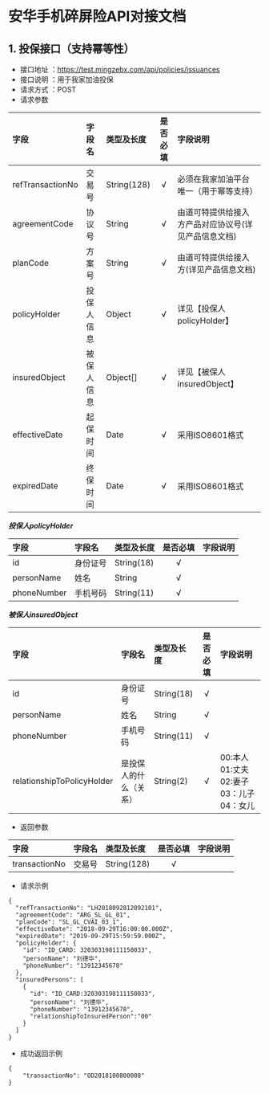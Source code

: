 
# 安华手机碎屏险API对接文档






## 1. 投保接口（支持幂等性）
* 接口地址 ：https://test.mingzebx.com/api/policies/issuances
* 接口说明 ：用于我家加油投保
* 请求方式 ：POST
* 请求参数

| 字段  | 字段名  | 类型及长度 | 是否必填 |字段说明|
|:------------- |:---------------|:-------------|:-------------:|:---------|
|refTransactionNo|交易号|String(128)|√|必须在我家加油平台唯一（用于幂等支持）|
|agreementCode|协议号|String|√|由道可特提供给接入方产品对应协议号(详见产品信息文档)|
|planCode|方案号|String|√|由道可特提供给接入方(详见产品信息文档)|
|policyHolder|投保人信息|Object|√|详见【投保人policyHolder】
|insuredObject|被保人信息|Object[]|√|详见【被保人insuredObject】
|effectiveDate|起保时间|Date|√|采用ISO8601格式|
|expiredDate|终保时间|Date|√|采用ISO8601格式|

***投保人policyHolder***

| 字段  | 字段名  | 类型及长度 | 是否必填 |字段说明|
|:------------- |:---------------|:-------------|:-------------:|:---------|
|id|身份证号|String(18)|√|
|personName|姓名|String|√|
|phoneNumber|手机号码|String(11)|√|
***被保人insuredObject***

| 字段  | 字段名  | 类型及长度 | 是否必填 |字段说明|
|:------------- |:---------------|:-------------|:-------------:|:---------|
|id|身份证号|String(18)|√|
|personName|姓名|String|√|
|phoneNumber|手机号码|String(11)|√|
|relationshipToPolicyHolder|是投保人的什么（关系）|String(2)|√|00:本人  01:丈夫 02:妻子 03：儿子 04：女儿|



* 返回参数

| 字段  | 字段名  | 类型及长度 | 是否必填 |字段说明|
|:------------- |:---------------|:-------------|:-------------:|:---------|
|transactionNo|交易号|String(128)|√|

* 请求示例

```
{
  "refTransactionNo": "LH2018092812092101",
  "agreementCode": "ARG_SL_GL_01",
  "planCode": "SL_GL_CVAI_03_1",
  "effectiveDate": "2018-09-29T16:00:00.000Z",
  "expiredDate": "2019-09-29T15:59:59.000Z",
  "policyHolder": {
    "id": "ID_CARD: 320303198111150033",
    "personName": "刘德华",
    "phoneNumber": "13912345678"
  },
  "insuredPersons": [
    {
      "id": "ID_CARD:320303198111150033",
      "personName": "刘德华",
      "phoneNumber": "13912345678",
      "relationshipToInsuredPerson":"00"
    }
  ]
}

```

* 成功返回示例

```
{
    "transactionNo": "OD2018100800008"
}
```


<!--stackedit_data:
eyJoaXN0b3J5IjpbMjUzMjM1MTY1LDk2MjU5OTYzOCwtMTA4Mj
IwODkzMCwtNzMzNTczNjg1LC0xODI1MDY1NzY1LC01OTU3Mjk4
NzYsMTk0NjQxNDkyOCwtMTA1ODM1NDkyNywtMTE3ODQ5NTQ2NS
wtMTIzNTY3OTMzNCwxMzg1NzYwMjc5LC0xNjAxNDQ2MTkwLC0x
MDM3OTY5NTIsLTEwNDcyMzM4MTUsMTI0NDkwNzQ4MiwtMTM4MT
EzNzcwMiwtMzA1Mzc4NDUyLC01MjI4MjIwNzYsMTQzMjY3Njkw
NywxNDcwMzE2NDUyXX0=
-->
